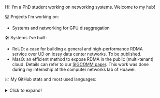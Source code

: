 Hi! I'm a PhD student working on networking systems. Welcome to my hub!

:computer: Projects I'm working on:

- Systems and networking for GPU disaggregation

:hammer_and_wrench: Systems I've built:

- RoUD: a case for building a general and high-performance RDMA service over UD on lossy data center networks. To be published.
- MasQ: an efficient method to expose RDMA in the public (multi-tenant) cloud. Details can refer to our [SIGCOMM paper](https://dl.acm.org/doi/10.1145/3387514.3405849). This work was done during my internship at the computer networks lab of Huawei.

:chart_with_upwards_trend: My GitHub stats and most used languages:

<details>
<summary>Click to expand!</summary>
  
  - ![Github stats card](https://github-readme-stats.vercel.app/api?username=rhiswell&count_private=true&show_icons=true&custom_title=GitHub%20Stats)
  - ![Top languages card](https://github-readme-stats.vercel.app/api/top-langs/?username=rhiswell&hide=javascript,html&layout=compact)
</details>
